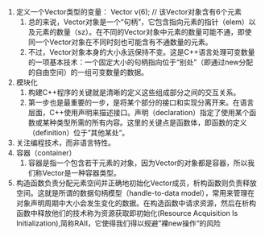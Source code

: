 1. 定义一个Vector类型的变量： Vector v(6);  // 该Vector对象含有6个元素
   1. 总的来说，Vector对象是一个“句柄”，它包含指向元素的指针（elem）以及元素的数量（sz）。在不同的Vector对象中元素的数量可能不通，即使同一个Vector对象在不同时刻也可能含有不通数量的元素。
   2. 不过，Vector对象本身的大小永远保持不变。这是C++语言处理可变数量的一项基本技术：一个固定大小的句柄指向位于“别处”（即通过new分配的自由空间）的一组可变数量的数据。
2. 模块化
   1. 构建C++程序的关键就是清晰的定义这些组成部分之间的交互关系。
   2. 第一步也是最重要的一步，是将某个部分的接口和实现分离开来。在语言层面，C++使用声明来描述接口。声明（declaration）指定了使用某个函数或某种类型所需的所有内容。这里的关键点是函数体，即函数的定义（definition）位于”其他某处“。
3. 关注编程技术，而非语言特性。
4. 容器（container）
   1. 容器是指一个包含若干元素的对象，因为Vector的对象都是容器，所以我们称Vector是一种容器类型。
5. 构造函数负责分配元素空间并正确地初始化Vector成员，析构函数则负责释放空间。这就是所谓的数据句柄模型（handle-to-data model），常用来管理在对象声明周期中大小会发生变化的数据。在构造函数中请求资源，然后在析构函数中释放他们的技术称为资源获取即初始化(Resource Acquisition Is Initialization),简称RAII，它使得我们得以规避”裸new操作“的风险